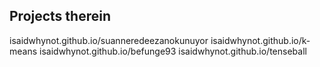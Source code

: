 ## Projects therein

isaidwhynot.github.io/suanneredeezanokunuyor
isaidwhynot.github.io/k-means
isaidwhynot.github.io/befunge93
isaidwhynot.github.io/tenseball

